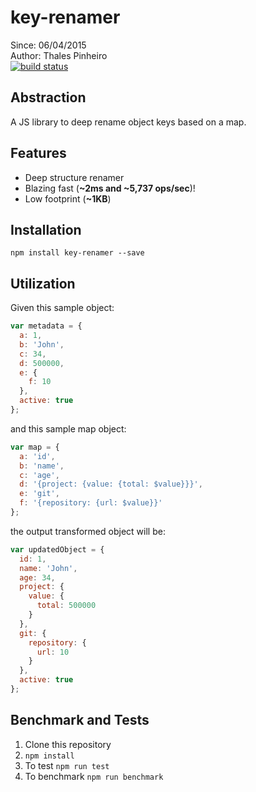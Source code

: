 # key-renamer

Since: 06/04/2015   
Author: Thales Pinheiro   
[![build status](http://ci.audaci.us:8072/projects/4/status.png?ref=master)](http://ci.audaci.us:8072/projects/4?ref=master)

## Abstraction

A JS library to deep rename object keys based on a map.

## Features

- Deep structure renamer
- Blazing fast (**~2ms and ~5,737 ops/sec**)!
- Low footprint (**~1KB**)

## Installation

`npm install key-renamer --save`

## Utilization


Given this sample object:

```javascript
var metadata = {
  a: 1,
  b: 'John',
  c: 34,
  d: 500000,
  e: {
    f: 10
  },
  active: true
};
```

and this sample map object:

```javascript
var map = {
  a: 'id',
  b: 'name',
  c: 'age',
  d: '{project: {value: {total: $value}}}',
  e: 'git',
  f: '{repository: {url: $value}}'
};
```

the output transformed object will be:

```javascript
var updatedObject = {
  id: 1,
  name: 'John',
  age: 34,
  project: {
    value: {
      total: 500000
    }
  },
  git: {
    repository: {
      url: 10
    }
  },
  active: true
};
```

## Benchmark and Tests

1. Clone this repository
2. `npm install`
3. To test `npm run test`
4. To benchmark `npm run benchmark`

